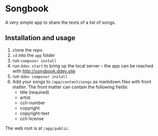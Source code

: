 # Songbook
A very simple app to share the texts of a list of songs.

## Installation and usage
1. clone the repo
2. `cd` into the `app` folder
3. run `composer install`
4. run `ddev start` to bring up the local server – the app can be reached 
   with http://songbook.ddev.site
5. run `ddev composer install`
6. Add your songs to `/app/content/songs` as markdown files with front matter. 
   The front matter can contain the following fields:
   * title (required)
   * artist
   * ccli-number
   * copyright
   * copyright-text
   * ccli-license 

The web root is at `/app/public`.
